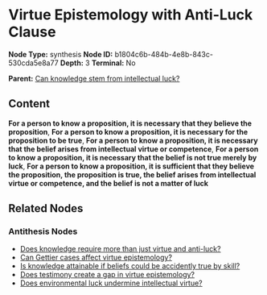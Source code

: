 # Virtue Epistemology with Anti-Luck Clause

**Node Type:** synthesis
**Node ID:** b1804c6b-484b-4e8b-843c-530cda5e8a77
**Depth:** 3
**Terminal:** No

**Parent:** [Can knowledge stem from intellectual luck?](can-knowledge-stem-from-intellectual-luck-antithesis-95972b01-fd6a-49c9-837e-10037dd59bfa.md)

## Content

**For a person to know a proposition, it is necessary that they believe the proposition**, **For a person to know a proposition, it is necessary for the proposition to be true**, **For a person to know a proposition, it is necessary that the belief arises from intellectual virtue or competence**, **For a person to know a proposition, it is necessary that the belief is not true merely by luck**, **For a person to know a proposition, it is sufficient that they believe the proposition, the proposition is true, the belief arises from intellectual virtue or competence, and the belief is not a matter of luck**

## Related Nodes

### Antithesis Nodes

- [Does knowledge require more than just virtue and anti-luck?](does-knowledge-require-more-than-just-virtue-and-anti-luck-antithesis-d5385bb5-6a5d-4a21-9e16-53ee9e0cd8b6.md)
- [Can Gettier cases affect virtue epistemology?](can-gettier-cases-affect-virtue-epistemology-antithesis-8929855e-1ba2-469a-a7b8-621809638279.md)
- [Is knowledge attainable if beliefs could be accidently true by skill?](is-knowledge-attainable-if-beliefs-could-be-accidently-true-by-skill-antithesis-9360b8c6-e2fe-4979-a1cf-d3a27dceaa89.md)
- [Does testimony create a gap in virtue epistemology?](does-testimony-create-a-gap-in-virtue-epistemology-antithesis-e08ef711-04d5-4eb5-995e-ddf416f6ee3a.md)
- [Does environmental luck undermine intellectual virtue?](does-environmental-luck-undermine-intellectual-virtue-antithesis-6577e982-724b-40f5-8eef-543ecf9f8c23.md)
